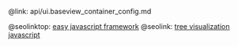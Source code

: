 @link: api/ui.baseview_container_config.md

@seolinktop: [easy javascript framework](https://webix.com)
@seolink: [tree visualization javascript](https://webix.com/widget/tree/)